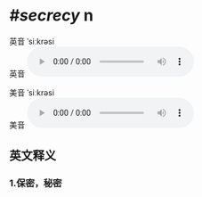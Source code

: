# ***\#secrecy*** n
英音 ˈsiːkrəsi  
英音
<audio src="./media/secrecy1_AAC.aac" controls="controls"></audio>

美音 ˈsiːkrəsi  
美音
<audio src="./media/secrecy2_AAC.aac" controls="controls"></audio>



  

英文释义
---
### 1.**保密，秘密**  


